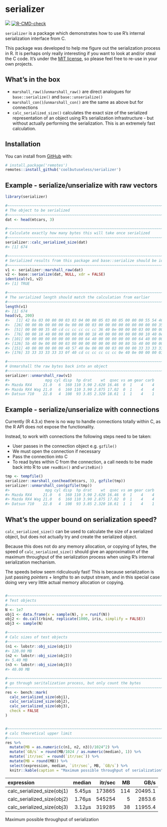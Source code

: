 
<!-- README.md is generated from README.Rmd. Please edit that file -->

# serializer

<!-- badges: start -->

![](https://img.shields.io/badge/cool-useless-green.svg)
[![R-CMD-check](https://github.com/coolbutuseless/serializer/actions/workflows/R-CMD-check.yaml/badge.svg)](https://github.com/coolbutuseless/serializer/actions/workflows/R-CMD-check.yaml)
<!-- badges: end -->

`serializer` is a package which demonstrates how to use R’s internal
serialization interface from C.

This package was developed to help me figure out the serialization
process in R. It is perhaps only really interesting if you want to look
at and/or steal the C code. It’s under the [MIT
license](https://mit-license.org/), so please feel free to re-use in
your own projects.

## What’s in the box

- `marshall_raw()`/`unmarshall_raw()` are direct analogues for
  `base::serialize()` and `base::unserialize()`
- `marshall_con()`/`unmarshall_con()` are the same as above but for
  connections
- `calc_serialized_size()` calculates the exact size of the serialized
  representation of an object using R’s serialization infrastructure -
  but without actually performing the serialization. This is an
  extremely fast calculation.

## Installation

You can install from
[GitHub](https://github.com/coolbutuseless/serializer) with:

``` r
# install.package('remotes')
remotes::install_github('coolbutuseless/serializer')
```

## Example - serialize/unserialize with raw vectors

``` r
library(serializer)

#~~~~~~~~~~~~~~~~~~~~~~~~~~~~~~~~~~~~~~~~~~~~~~~~~~~~~~~~~~~~~~~~~~~~~~~~~~~~~
# The object to be serialized
#~~~~~~~~~~~~~~~~~~~~~~~~~~~~~~~~~~~~~~~~~~~~~~~~~~~~~~~~~~~~~~~~~~~~~~~~~~~~~
dat <- head(mtcars, 3)

#~~~~~~~~~~~~~~~~~~~~~~~~~~~~~~~~~~~~~~~~~~~~~~~~~~~~~~~~~~~~~~~~~~~~~~~~~~~~~
# Calculate exactly how many bytes this will take once serialized
#~~~~~~~~~~~~~~~~~~~~~~~~~~~~~~~~~~~~~~~~~~~~~~~~~~~~~~~~~~~~~~~~~~~~~~~~~~~~~
serializer::calc_serialized_size(dat)
#> [1] 674

#~~~~~~~~~~~~~~~~~~~~~~~~~~~~~~~~~~~~~~~~~~~~~~~~~~~~~~~~~~~~~~~~~~~~~~~~~~~~~
# Serialized results from this package and base::serialize should be identical
#~~~~~~~~~~~~~~~~~~~~~~~~~~~~~~~~~~~~~~~~~~~~~~~~~~~~~~~~~~~~~~~~~~~~~~~~~~~~~
v1 <- serializer::marshall_raw(dat)
v2 <- base::serialize(dat, NULL, xdr = FALSE)
identical(v1, v2)
#> [1] TRUE

#~~~~~~~~~~~~~~~~~~~~~~~~~~~~~~~~~~~~~~~~~~~~~~~~~~~~~~~~~~~~~~~~~~~~~~~~~~~~~
# The serialized length should match the calculation from earlier
#~~~~~~~~~~~~~~~~~~~~~~~~~~~~~~~~~~~~~~~~~~~~~~~~~~~~~~~~~~~~~~~~~~~~~~~~~~~~~
length(v1)
#> [1] 674
head(v1, 200)
#>   [1] 42 0a 03 00 00 00 03 03 04 00 00 05 03 00 05 00 00 00 55 54 46 2d 38 13 03
#>  [26] 00 00 0b 00 00 00 0e 00 00 00 03 00 00 00 00 00 00 00 00 00 35 40 00 00 00
#>  [51] 00 00 00 35 40 cd cc cc cc cc cc 36 40 0e 00 00 00 03 00 00 00 00 00 00 00
#>  [76] 00 00 18 40 00 00 00 00 00 00 18 40 00 00 00 00 00 00 10 40 0e 00 00 00 03
#> [101] 00 00 00 00 00 00 00 00 00 64 40 00 00 00 00 00 00 64 40 00 00 00 00 00 00
#> [126] 5b 40 0e 00 00 00 03 00 00 00 00 00 00 00 00 80 5b 40 00 00 00 00 00 80 5b
#> [151] 40 00 00 00 00 00 40 57 40 0e 00 00 00 03 00 00 00 33 33 33 33 33 33 0f 40
#> [176] 33 33 33 33 33 33 0f 40 cd cc cc cc cc cc 0e 40 0e 00 00 00 03 00 00 00 f6

#~~~~~~~~~~~~~~~~~~~~~~~~~~~~~~~~~~~~~~~~~~~~~~~~~~~~~~~~~~~~~~~~~~~~~~~~~~~~~
# Unmarshall the raw bytes back into an object  
#~~~~~~~~~~~~~~~~~~~~~~~~~~~~~~~~~~~~~~~~~~~~~~~~~~~~~~~~~~~~~~~~~~~~~~~~~~~~~
serializer::unmarshall_raw(v1)
#>                mpg cyl disp  hp drat    wt  qsec vs am gear carb
#> Mazda RX4     21.0   6  160 110 3.90 2.620 16.46  0  1    4    4
#> Mazda RX4 Wag 21.0   6  160 110 3.90 2.875 17.02  0  1    4    4
#> Datsun 710    22.8   4  108  93 3.85 2.320 18.61  1  1    4    1
```

## Example - serialize/unserialize with connections

Currently (R 4.3.x) there is no way to handle connections totally within
C, as the R API does not expose the functionality.

Instead, to work with connections the following steps need to be taken:

- User passes in the connection object e.g. `gzfile()`
- We must open the connection if necessary
- Pass the connection into C
- To read bytes within C from the connection, a call needs to be made
  back into R to use `readBin()` and `writeBin()`

``` r
tmp <- tempfile()
serializer::marshall_con(head(mtcars, 3), gzfile(tmp))
serializer::unmarshall_con(gzfile(tmp))
#>                mpg cyl disp  hp drat    wt  qsec vs am gear carb
#> Mazda RX4     21.0   6  160 110 3.90 2.620 16.46  0  1    4    4
#> Mazda RX4 Wag 21.0   6  160 110 3.90 2.875 17.02  0  1    4    4
#> Datsun 710    22.8   4  108  93 3.85 2.320 18.61  1  1    4    1
```

## What’s the upper bound on serialization speed?

`calc_serialized_size()` can be used to calculate the size of a
serialized object, but does not actually try and create the serialized
object.

Because this does not do any memory allocation, or copying of bytes, the
speed of `calc_serialized_size()` should give an approximation of the
maximum throughput of the serialization process when using R’s internal
serialization mechanism.

The speeds below seem ridiculously fast! This is because serialization
is just passing *pointers* + *lengths* to an output stream, and in this
special case doing very very little actual memory allocation or copying.

``` r

#~~~~~~~~~~~~~~~~~~~~~~~~~~~~~~~~~~~~~~~~~~~~~~~~~~~~~~~~~~~~~~~~~~~~~~~~~~~~~
# Test objects
#~~~~~~~~~~~~~~~~~~~~~~~~~~~~~~~~~~~~~~~~~~~~~~~~~~~~~~~~~~~~~~~~~~~~~~~~~~~~~
N <- 1e7
obj1 <- data.frame(x = sample(N), y = runif(N))
obj2 <- do.call(rbind, replicate(1000, iris, simplify = FALSE))
obj3 <- sample(N)

#~~~~~~~~~~~~~~~~~~~~~~~~~~~~~~~~~~~~~~~~~~~~~~~~~~~~~~~~~~~~~~~~~~~~~~~~~~~~~
# Calc sizes of test objects
#~~~~~~~~~~~~~~~~~~~~~~~~~~~~~~~~~~~~~~~~~~~~~~~~~~~~~~~~~~~~~~~~~~~~~~~~~~~~~
(n1 <- lobstr::obj_size(obj1))
#> 120.00 MB
(n2 <- lobstr::obj_size(obj2))
#> 5.40 MB
(n3 <- lobstr::obj_size(obj3))
#> 40.00 MB

#~~~~~~~~~~~~~~~~~~~~~~~~~~~~~~~~~~~~~~~~~~~~~~~~~~~~~~~~~~~~~~~~~~~~~~~~~~~~~
# go through seritalization process, but only count the bytes
#~~~~~~~~~~~~~~~~~~~~~~~~~~~~~~~~~~~~~~~~~~~~~~~~~~~~~~~~~~~~~~~~~~~~~~~~~~~~~
res <- bench::mark(
  calc_serialized_size(obj1),
  calc_serialized_size(obj2),
  calc_serialized_size(obj3),
  check = FALSE
)


#~~~~~~~~~~~~~~~~~~~~~~~~~~~~~~~~~~~~~~~~~~~~~~~~~~~~~~~~~~~~~~~~~~~~~~~~~~~~~
# calc theoretical upper limit
#~~~~~~~~~~~~~~~~~~~~~~~~~~~~~~~~~~~~~~~~~~~~~~~~~~~~~~~~~~~~~~~~~~~~~~~~~~~~~
res %>% 
  mutate(MB = as.numeric(c(n1, n2, n3))/1024^2) %>%
  mutate(`GB/s` = round(MB/1024 / as.numeric(median), 1)) %>%
  mutate(`itr/sec` = round(`itr/sec`)) %>%
  mutate(MB = round(MB)) %>% 
  select(expression, median, `itr/sec`, MB, `GB/s`) %>%
  knitr::kable(caption = "Maximum possible throughput of serialization")
```

| expression                 | median | itr/sec |  MB |    GB/s |
|:---------------------------|-------:|--------:|----:|--------:|
| calc_serialized_size(obj1) | 5.45µs |  173865 | 114 | 20495.1 |
| calc_serialized_size(obj2) | 1.76µs |  545254 |   5 |  2853.6 |
| calc_serialized_size(obj3) | 3.12µs |  319285 |  38 | 11955.4 |

Maximum possible throughput of serialization
